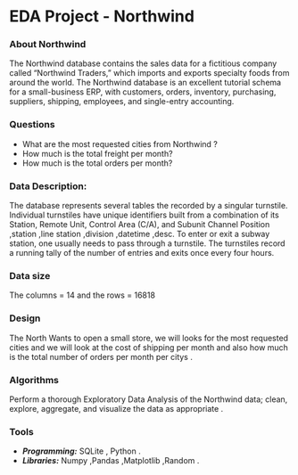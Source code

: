 # EDA Project - Northwind
### About Northwind 
 The Northwind database contains the sales data for a fictitious company called “Northwind Traders,” which imports and exports specialty foods from around the world. The Northwind database is an excellent tutorial schema for a small-business ERP, with customers, orders, inventory, purchasing, suppliers, shipping, employees, and single-entry accounting. 
### Questions 
- What are the most requested cities from Northwind ?
- How much is the total freight per month?
- How much is the total orders per month?
### Data Description:
The database represents several tables the recorded by a singular turnstile. Individual turnstiles have unique identifiers built from a combination of its Station, Remote Unit, Control Area (C/A), and Subunit Channel Position ,station ,line station ,division ,datetime ,desc. To enter or exit a subway station, one usually needs to pass through a turnstile. The turnstiles record a running tally of the number of entries and exits once every four hours.

### Data size 	
  The columns = 14 and the 
  rows = 16818
### Design 
The North Wants to open a small store, we will looks for the most requested cities and we will look at the cost of shipping per month and also how much is the total number of orders per month per citys .

### Algorithms
Perform a thorough Exploratory Data Analysis of the Northwind data; clean, explore, aggregate, and visualize the data as appropriate .
### Tools 
- ***Programming:*** SQLite , Python  .
- ***Libraries:*** Numpy ,Pandas ,Matplotlib ,Random .



